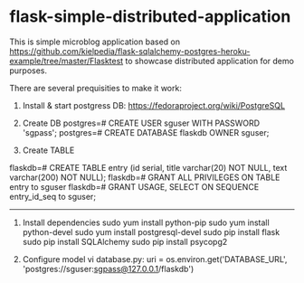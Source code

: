 flask-simple-distributed-application
========================================

This is simple microblog application based on https://github.com/kielpedia/flask-sqlalchemy-postgres-heroku-example/tree/master/Flasktest to showcase distributed application for demo purposes.

There are several prequisities to make it work:
1. Install & start postgress DB: https://fedoraproject.org/wiki/PostgreSQL
2. Create DB 
postgres=# CREATE USER sguser  WITH PASSWORD 'sgpass';
postgres=# CREATE DATABASE flaskdb OWNER sguser;

3. Create TABLE

flaskdb=# CREATE TABLE entry
(id serial,
title varchar(20) NOT NULL,
text varchar(200) NOT NULL);
flaskdb=# GRANT ALL PRIVILEGES ON TABLE entry to sguser
flaskdb=# GRANT USAGE, SELECT ON SEQUENCE entry_id_seq to sguser;

-----------

1. Install dependencies
sudo yum install python-pip
sudo yum install python-devel
sudo yum install postgresql-devel
sudo pip install flask
sudo pip install SQLAlchemy
sudo pip install psycopg2

2. Configure model
vi database.py:
uri = os.environ.get('DATABASE_URL', 'postgres://sguser:sgpass@127.0.0.1/flaskdb')

